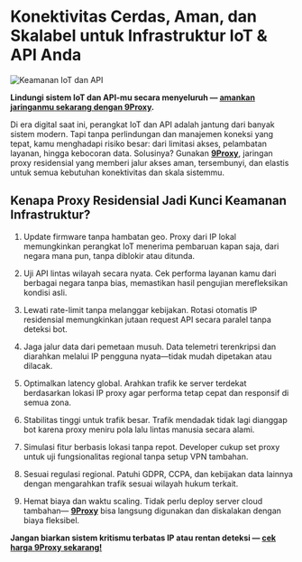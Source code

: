# Konektivitas Cerdas, Aman, dan Skalabel untuk Infrastruktur IoT & API Anda

![Keamanan IoT dan API](https://cdn.ai-forall.com/ifa_dev_media/Improving_API_Security_to_Protect_Io_T_828130972d.jpg)

**Lindungi sistem IoT dan API-mu secara menyeluruh — [amankan jaringanmu sekarang dengan 9Proxy](https://the9proxy.short.gy/github-homepage-lily555).**

Di era digital saat ini, perangkat IoT dan API adalah jantung dari banyak sistem modern. Tapi tanpa perlindungan dan manajemen koneksi yang tepat, kamu menghadapi risiko besar: dari limitasi akses, pelambatan layanan, hingga kebocoran data. Solusinya? Gunakan **[9Proxy](https://the9proxy.short.gy/github-homepage-lily555)**, jaringan proxy residensial yang memberi jalur akses aman, tersembunyi, dan elastis untuk semua kebutuhan konektivitas dan skala sistemmu.

## Kenapa Proxy Residensial Jadi Kunci Keamanan Infrastruktur?

1. Update firmware tanpa hambatan geo. Proxy dari IP lokal memungkinkan perangkat IoT menerima pembaruan kapan saja, dari negara mana pun, tanpa diblokir atau ditunda.

2. Uji API lintas wilayah secara nyata. Cek performa layanan kamu dari berbagai negara tanpa bias, memastikan hasil pengujian merefleksikan kondisi asli.

3. Lewati rate-limit tanpa melanggar kebijakan. Rotasi otomatis IP residensial memungkinkan jutaan request API secara paralel tanpa deteksi bot.

4. Jaga jalur data dari pemetaan musuh. Data telemetri terenkripsi dan diarahkan melalui IP pengguna nyata—tidak mudah dipetakan atau dilacak.

5. Optimalkan latency global. Arahkan trafik ke server terdekat berdasarkan lokasi IP proxy agar performa tetap cepat dan responsif di semua zona.

6. Stabilitas tinggi untuk trafik besar. Trafik mendadak tidak lagi dianggap bot karena proxy meniru pola lalu lintas manusia secara alami.

7. Simulasi fitur berbasis lokasi tanpa repot. Developer cukup set proxy untuk uji fungsionalitas regional tanpa setup VPN tambahan.

8. Sesuai regulasi regional. Patuhi GDPR, CCPA, dan kebijakan data lainnya dengan mengarahkan trafik sesuai wilayah hukum terkait.

9. Hemat biaya dan waktu scaling. Tidak perlu deploy server cloud tambahan— **[9Proxy](https://the9proxy.short.gy/github-homepage-lily555)** bisa langsung digunakan dan diskalakan dengan biaya fleksibel.

**Jangan biarkan sistem kritismu terbatas IP atau rentan deteksi — [cek harga 9Proxy sekarang!](https://the9proxy.short.gy/github-pricing-lily555)**
